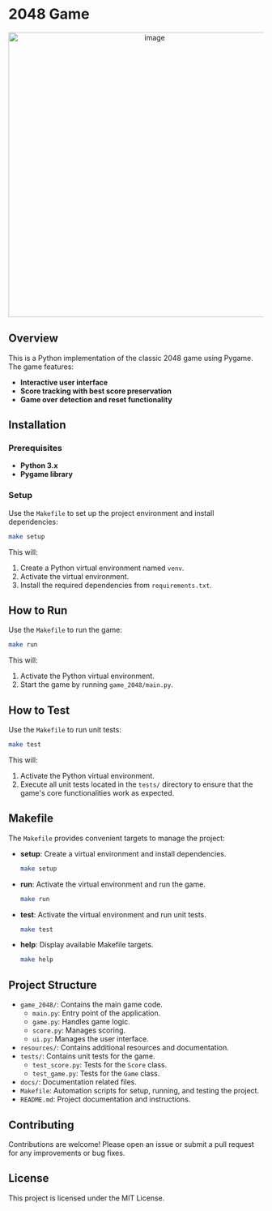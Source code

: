 # 2048 Game

<p align="center">
  <img width="562" alt="image" src="https://github.com/user-attachments/assets/26faac9a-72e6-4b28-b362-15a556a4b78c" />
</p>

## Overview

This is a Python implementation of the classic 2048 game using Pygame. The game features:

- **Interactive user interface**
- **Score tracking with best score preservation**
- **Game over detection and reset functionality**

## Installation

### Prerequisites

- **Python 3.x**
- **Pygame library**

### Setup

Use the `Makefile` to set up the project environment and install dependencies:

```bash
make setup
```

This will:

1. Create a Python virtual environment named `venv`.
2. Activate the virtual environment.
3. Install the required dependencies from `requirements.txt`.

## How to Run

Use the `Makefile` to run the game:

```bash
make run
```

This will:

1. Activate the Python virtual environment.
2. Start the game by running `game_2048/main.py`.

## How to Test

Use the `Makefile` to run unit tests:

```bash
make test
```

This will:

1. Activate the Python virtual environment.
2. Execute all unit tests located in the `tests/` directory to ensure that the game's core functionalities work as expected.

## Makefile

The `Makefile` provides convenient targets to manage the project:

- **setup**: Create a virtual environment and install dependencies.

  ```bash
  make setup
  ```

- **run**: Activate the virtual environment and run the game.

  ```bash
  make run
  ```

- **test**: Activate the virtual environment and run unit tests.

  ```bash
  make test
  ```

- **help**: Display available Makefile targets.

  ```bash
  make help
  ```

## Project Structure

- `game_2048/`: Contains the main game code.
  - `main.py`: Entry point of the application.
  - `game.py`: Handles game logic.
  - `score.py`: Manages scoring.
  - `ui.py`: Manages the user interface.
- `resources/`: Contains additional resources and documentation.
- `tests/`: Contains unit tests for the game.
  - `test_score.py`: Tests for the `Score` class.
  - `test_game.py`: Tests for the `Game` class.
- `docs/`: Documentation related files.
- `Makefile`: Automation scripts for setup, running, and testing the project.
- `README.md`: Project documentation and instructions.

## Contributing

Contributions are welcome! Please open an issue or submit a pull request for any improvements or bug fixes.

## License

This project is licensed under the MIT License.
